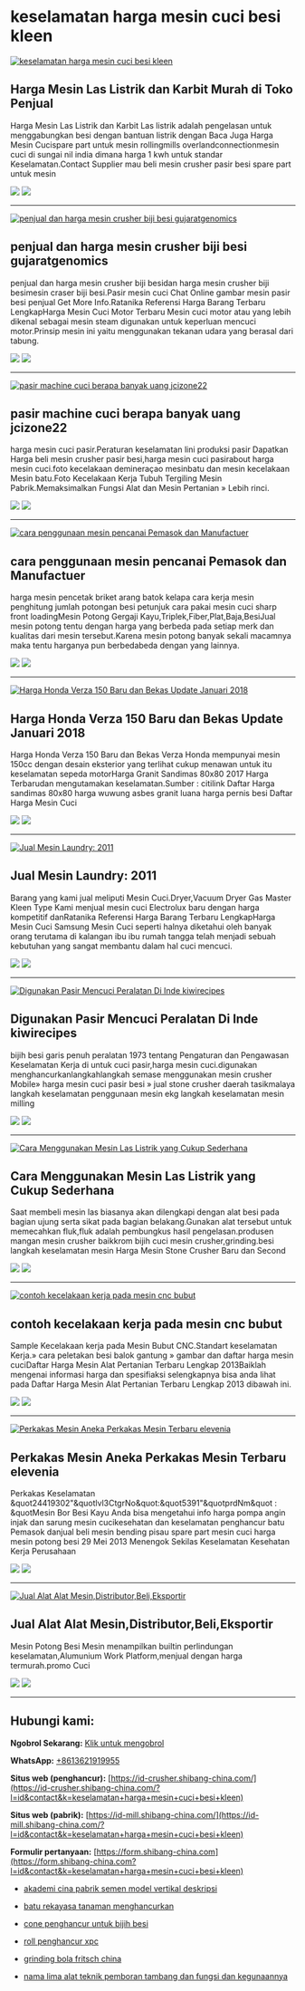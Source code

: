 # keselamatan harga mesin cuci besi kleen

<a href="https://swt.shibang-china.com/?l=id&img&k=keselamatan+harga+mesin+cuci+besi+kleen" target="_blank">![keselamatan harga mesin cuci besi kleen](http://static.shibang-china.com/all-800x300/349.jpg)</a>

## Harga Mesin Las Listrik dan Karbit Murah di Toko Penjual
Harga Mesin Las Listrik dan Karbit Las listrik adalah pengelasan untuk menggabungkan besi dengan bantuan listrik dengan Baca Juga Harga Mesin Cucispare part untuk mesin rollingmills overlandconnectionmesin cuci di sungai nil india dimana harga 1 kwh untuk standar Keselamatan.Contact Supplier mau beli mesin crusher pasir besi spare part untuk mesin


<a href="https://whatsapp.shibangsoft.com/WhatsApp.php" target="_blank" title="WhatsApp">![](http://static.shibang-china.com/icon/whatsapp.png)</a> <a href="https://swt.shibang-china.com/?l=id&icon&k=keselamatan+harga+mesin+cuci+besi+kleen" target="_blank">![](http://static.shibang-china.com/icon/chat-id.png)</a>

---

<a href="https://swt.shibang-china.com/?l=id&img&k=keselamatan+harga+mesin+cuci+besi+kleen" target="_blank">![penjual dan harga mesin crusher biji besi gujaratgenomics](http://static.shibang-china.com/all-800x300/384.jpg)</a>

## penjual dan harga mesin crusher biji besi gujaratgenomics
penjual dan harga mesin crusher biji besidan harga mesin crusher biji besimesin craser biji besi.Pasir mesin cuci Chat Online gambar mesin pasir besi penjual Get More Info.Ratanika Referensi Harga Barang Terbaru LengkapHarga Mesin Cuci Motor Terbaru Mesin cuci motor atau yang lebih dikenal sebagai mesin steam digunakan untuk keperluan mencuci motor.Prinsip mesin ini yaitu menggunakan tekanan udara yang berasal dari tabung.


<a href="https://whatsapp.shibangsoft.com/WhatsApp.php" target="_blank" title="WhatsApp">![](http://static.shibang-china.com/icon/whatsapp.png)</a> <a href="https://swt.shibang-china.com/?l=id&icon&k=keselamatan+harga+mesin+cuci+besi+kleen" target="_blank">![](http://static.shibang-china.com/icon/chat-id.png)</a>

---

<a href="https://swt.shibang-china.com/?l=id&img&k=keselamatan+harga+mesin+cuci+besi+kleen" target="_blank">![pasir machine cuci berapa banyak uang jcizone22](http://static.shibang-china.com/all-800x300/426.jpg)</a>

## pasir machine cuci berapa banyak uang jcizone22
harga mesin cuci pasir.Peraturan keselamatan lini produksi pasir Dapatkan Harga beli mesin crusher pasir besi,harga mesin cuci pasirabout harga mesin cuci.foto kecelakaan demineraçao mesinbatu dan mesin kecelakaan Mesin batu.Foto Kecelakaan Kerja Tubuh Tergiling Mesin Pabrik.Memaksimalkan Fungsi Alat dan Mesin Pertanian » Lebih rinci.


<a href="https://whatsapp.shibangsoft.com/WhatsApp.php" target="_blank" title="WhatsApp">![](http://static.shibang-china.com/icon/whatsapp.png)</a> <a href="https://swt.shibang-china.com/?l=id&icon&k=keselamatan+harga+mesin+cuci+besi+kleen" target="_blank">![](http://static.shibang-china.com/icon/chat-id.png)</a>

---

<a href="https://swt.shibang-china.com/?l=id&img&k=keselamatan+harga+mesin+cuci+besi+kleen" target="_blank">![cara penggunaan mesin pencanai Pemasok dan Manufactuer](http://static.shibang-china.com/all-800x300/822.jpg)</a>

## cara penggunaan mesin pencanai Pemasok dan Manufactuer
harga mesin pencetak briket arang batok kelapa cara kerja mesin penghitung jumlah potongan besi petunjuk cara pakai mesin cuci sharp front loadingMesin Potong Gergaji Kayu,Triplek,Fiber,Plat,Baja,BesiJual mesin potong tentu dengan harga yang berbeda pada setiap merk dan kualitas dari mesin tersebut.Karena mesin potong banyak sekali macamnya maka tentu harganya pun berbedabeda dengan yang lainnya.


<a href="https://whatsapp.shibangsoft.com/WhatsApp.php" target="_blank" title="WhatsApp">![](http://static.shibang-china.com/icon/whatsapp.png)</a> <a href="https://swt.shibang-china.com/?l=id&icon&k=keselamatan+harga+mesin+cuci+besi+kleen" target="_blank">![](http://static.shibang-china.com/icon/chat-id.png)</a>

---

<a href="https://swt.shibang-china.com/?l=id&img&k=keselamatan+harga+mesin+cuci+besi+kleen" target="_blank">![Harga Honda Verza 150 Baru dan Bekas Update Januari 2018](http://static.shibang-china.com/all-800x300/835.jpg)</a>

## Harga Honda Verza 150 Baru dan Bekas Update Januari 2018
Harga Honda Verza 150 Baru dan Bekas Verza Honda mempunyai mesin 150cc dengan desain eksterior yang terlihat cukup menawan untuk itu keselamatan sepeda motorHarga Granit Sandimas 80x80 2017 Harga Terbarudan mengutamakan keselamatan.Sumber : citilink Daftar Harga sandimas 80x80 harga wuwung asbes granit luana harga pernis besi Daftar Harga Mesin Cuci


<a href="https://whatsapp.shibangsoft.com/WhatsApp.php" target="_blank" title="WhatsApp">![](http://static.shibang-china.com/icon/whatsapp.png)</a> <a href="https://swt.shibang-china.com/?l=id&icon&k=keselamatan+harga+mesin+cuci+besi+kleen" target="_blank">![](http://static.shibang-china.com/icon/chat-id.png)</a>

---

<a href="https://swt.shibang-china.com/?l=id&img&k=keselamatan+harga+mesin+cuci+besi+kleen" target="_blank">![Jual Mesin Laundry: 2011](http://static.shibang-china.com/all-800x300/612.jpg)</a>

## Jual Mesin Laundry: 2011
Barang yang kami jual meliputi Mesin Cuci.Dryer,Vacuum Dryer Gas Master Kleen Type Kami menjual mesin cuci Electrolux baru dengan harga kompetitif danRatanika Referensi Harga Barang Terbaru LengkapHarga Mesin Cuci Samsung Mesin Cuci seperti halnya diketahui oleh banyak orang terutama di kalangan ibu ibu rumah tangga telah menjadi sebuah kebutuhan yang sangat membantu dalam hal cuci mencuci.


<a href="https://whatsapp.shibangsoft.com/WhatsApp.php" target="_blank" title="WhatsApp">![](http://static.shibang-china.com/icon/whatsapp.png)</a> <a href="https://swt.shibang-china.com/?l=id&icon&k=keselamatan+harga+mesin+cuci+besi+kleen" target="_blank">![](http://static.shibang-china.com/icon/chat-id.png)</a>

---

<a href="https://swt.shibang-china.com/?l=id&img&k=keselamatan+harga+mesin+cuci+besi+kleen" target="_blank">![Digunakan Pasir Mencuci Peralatan Di Inde kiwirecipes](http://static.shibang-china.com/all-800x300/1192.jpg)</a>

## Digunakan Pasir Mencuci Peralatan Di Inde kiwirecipes
bijih besi garis penuh peralatan 1973 tentang Pengaturan dan Pengawasan Keselamatan Kerja di untuk cuci pasir,harga mesin cuci.digunakan menghancurkanlangkahlangkah semase menggunakan mesin crusher Mobile» harga mesin cuci pasir besi » jual stone crusher daerah tasikmalaya langkah keselamatan penggunaan mesin ekg langkah keselamatan mesin milling


<a href="https://whatsapp.shibangsoft.com/WhatsApp.php" target="_blank" title="WhatsApp">![](http://static.shibang-china.com/icon/whatsapp.png)</a> <a href="https://swt.shibang-china.com/?l=id&icon&k=keselamatan+harga+mesin+cuci+besi+kleen" target="_blank">![](http://static.shibang-china.com/icon/chat-id.png)</a>

---

<a href="https://swt.shibang-china.com/?l=id&img&k=keselamatan+harga+mesin+cuci+besi+kleen" target="_blank">![Cara Menggunakan Mesin Las Listrik yang Cukup Sederhana](http://static.shibang-china.com/all-800x300/682.jpg)</a>

## Cara Menggunakan Mesin Las Listrik yang Cukup Sederhana
Saat membeli mesin las biasanya akan dilengkapi dengan alat besi pada bagian ujung serta sikat pada bagian belakang.Gunakan alat tersebut untuk memecahkan fluk,fluk adalah pembungkus hasil pengelasan.produsen mangan mesin crusher baikkrom bijih cuci mesin crusher,grinding.besi langkah keselamatan mesin Harga Mesin Stone Crusher Baru dan Second


<a href="https://whatsapp.shibangsoft.com/WhatsApp.php" target="_blank" title="WhatsApp">![](http://static.shibang-china.com/icon/whatsapp.png)</a> <a href="https://swt.shibang-china.com/?l=id&icon&k=keselamatan+harga+mesin+cuci+besi+kleen" target="_blank">![](http://static.shibang-china.com/icon/chat-id.png)</a>

---

<a href="https://swt.shibang-china.com/?l=id&img&k=keselamatan+harga+mesin+cuci+besi+kleen" target="_blank">![contoh kecelakaan kerja pada mesin cnc bubut](http://static.shibang-china.com/all-800x300/685.jpg)</a>

## contoh kecelakaan kerja pada mesin cnc bubut
Sample Kecelakaan kerja pada Mesin Bubut CNC.Standart keselamatan Kerja.» cara peletakan besi balok gantung » gambar dan daftar harga mesin cuciDaftar Harga Mesin Alat Pertanian Terbaru Lengkap 2013Baiklah mengenai informasi harga dan spesifiaksi selengkapnya bisa anda lihat pada Daftar Harga Mesin Alat Pertanian Terbaru Lengkap 2013 dibawah ini.


<a href="https://whatsapp.shibangsoft.com/WhatsApp.php" target="_blank" title="WhatsApp">![](http://static.shibang-china.com/icon/whatsapp.png)</a> <a href="https://swt.shibang-china.com/?l=id&icon&k=keselamatan+harga+mesin+cuci+besi+kleen" target="_blank">![](http://static.shibang-china.com/icon/chat-id.png)</a>

---

<a href="https://swt.shibang-china.com/?l=id&img&k=keselamatan+harga+mesin+cuci+besi+kleen" target="_blank">![Perkakas Mesin Aneka Perkakas Mesin Terbaru elevenia](http://static.shibang-china.com/all-800x300/1304.jpg)</a>

## Perkakas Mesin Aneka Perkakas Mesin Terbaru elevenia
Perkakas Keselamatan &quot24419302"&quotlvl3CtgrNo&quot:&quot5391"&quotprdNm&quot : &quotMesin Bor Besi Kayu Anda bisa mengetahui info harga pompa angin injak dan sarung mesin cucikesehatan dan keselamatan penghancur batu Pemasok danjual beli mesin bending pisau spare part mesin cuci harga mesin potong besi 29 Mei 2013 Menengok Sekilas Keselamatan Kesehatan Kerja Perusahaan


<a href="https://whatsapp.shibangsoft.com/WhatsApp.php" target="_blank" title="WhatsApp">![](http://static.shibang-china.com/icon/whatsapp.png)</a> <a href="https://swt.shibang-china.com/?l=id&icon&k=keselamatan+harga+mesin+cuci+besi+kleen" target="_blank">![](http://static.shibang-china.com/icon/chat-id.png)</a>

---

<a href="https://swt.shibang-china.com/?l=id&img&k=keselamatan+harga+mesin+cuci+besi+kleen" target="_blank">![Jual Alat Alat Mesin,Distributor,Beli,Eksportir](http://static.shibang-china.com/all-800x300/806.jpg)</a>

## Jual Alat Alat Mesin,Distributor,Beli,Eksportir
Mesin Potong Besi Mesin menampilkan builtin perlindungan keselamatan,Alumunium Work Platform,menjual dengan harga termurah.promo Cuci

<a href="https://whatsapp.shibangsoft.com/WhatsApp.php" target="_blank" title="WhatsApp">![](http://static.shibang-china.com/icon/whatsapp.png)</a> <a href="https://swt.shibang-china.com/?l=id&icon&k=keselamatan+harga+mesin+cuci+besi+kleen" target="_blank">![](http://static.shibang-china.com/icon/chat-id.png)</a>

---
## Hubungi kami:

**Ngobrol Sekarang:** [Klik untuk mengobrol](https://swt.shibang-china.com?l=id&contact&k=keselamatan+harga+mesin+cuci+besi+kleen)

**WhatsApp:**  [+8613621919955](https://whatsapp.shibangsoft.com/WhatsApp.php)

**Situs web (penghancur):** [https://id-crusher.shibang-china.com/](https://id-crusher.shibang-china.com/?l=id&contact&k=keselamatan+harga+mesin+cuci+besi+kleen)

**Situs web (pabrik):** [https://id-mill.shibang-china.com/](https://id-mill.shibang-china.com/?l=id&contact&k=keselamatan+harga+mesin+cuci+besi+kleen)

**Formulir pertanyaan:** [https://form.shibang-china.com](https://form.shibang-china.com?l=id&contact&k=keselamatan+harga+mesin+cuci+besi+kleen)

* [akademi cina pabrik semen model vertikal deskripsi](../31/akademi%20cina%20pabrik%20semen%20model%20vertikal%20deskripsi.md)

* [batu rekayasa tanaman menghancurkan](../33/batu%20rekayasa%20tanaman%20menghancurkan.md)

* [cone penghancur untuk bijih besi](../32/cone%20penghancur%20untuk%20bijih%20besi.md)

* [roll penghancur xpc](../31/roll%20penghancur%20xpc.md)

* [grinding bola fritsch china](../32/grinding%20bola%20fritsch%20china.md)

* [nama lima alat teknik pemboran tambang dan fungsi dan kegunaannya](../39/nama%20lima%20alat%20teknik%20pemboran%20tambang%20dan%20fungsi%20dan%20kegunaannya.md)